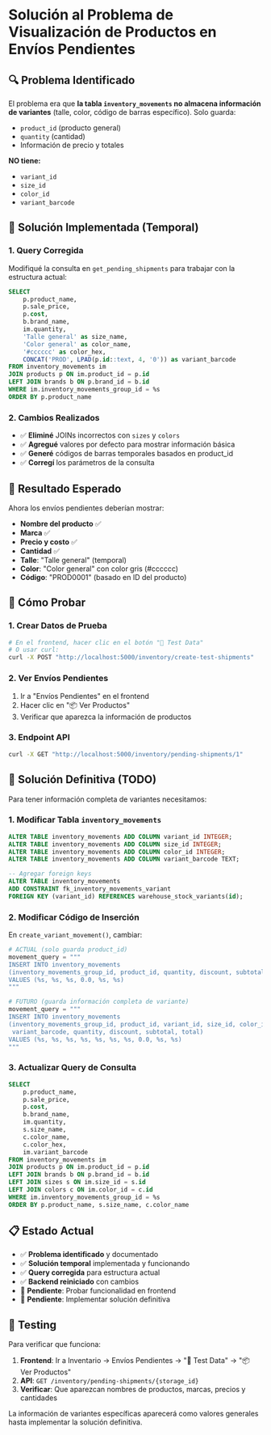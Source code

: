 # Solución al Problema de Visualización de Productos en Envíos Pendientes

## 🔍 **Problema Identificado**

El problema era que **la tabla `inventory_movements` no almacena información de variantes** (talle, color, código de barras específico). Solo guarda:

- `product_id` (producto general)
- `quantity` (cantidad)
- Información de precio y totales

**NO tiene:**

- `variant_id`
- `size_id`
- `color_id`
- `variant_barcode`

## 🔧 **Solución Implementada (Temporal)**

### 1. **Query Corregida**

Modifiqué la consulta en `get_pending_shipments` para trabajar con la estructura actual:

```sql
SELECT
    p.product_name,
    p.sale_price,
    p.cost,
    b.brand_name,
    im.quantity,
    'Talle general' as size_name,
    'Color general' as color_name,
    '#cccccc' as color_hex,
    CONCAT('PROD', LPAD(p.id::text, 4, '0')) as variant_barcode
FROM inventory_movements im
JOIN products p ON im.product_id = p.id
LEFT JOIN brands b ON p.brand_id = b.id
WHERE im.inventory_movements_group_id = %s
ORDER BY p.product_name
```

### 2. **Cambios Realizados**

- ✅ **Eliminé** JOINs incorrectos con `sizes` y `colors`
- ✅ **Agregué** valores por defecto para mostrar información básica
- ✅ **Generé** códigos de barras temporales basados en product_id
- ✅ **Corregí** los parámetros de la consulta

## 🎯 **Resultado Esperado**

Ahora los envíos pendientes deberían mostrar:

- **Nombre del producto** ✅
- **Marca** ✅
- **Precio y costo** ✅
- **Cantidad** ✅
- **Talle**: "Talle general" (temporal)
- **Color**: "Color general" con color gris (#cccccc)
- **Código**: "PROD0001" (basado en ID del producto)

## 🚀 **Cómo Probar**

### 1. **Crear Datos de Prueba**

```bash
# En el frontend, hacer clic en el botón "🧪 Test Data"
# O usar curl:
curl -X POST "http://localhost:5000/inventory/create-test-shipments"
```

### 2. **Ver Envíos Pendientes**

1. Ir a "Envíos Pendientes" en el frontend
2. Hacer clic en "📦 Ver Productos"
3. Verificar que aparezca la información de productos

### 3. **Endpoint API**

```bash
curl -X GET "http://localhost:5000/inventory/pending-shipments/1"
```

## 🔮 **Solución Definitiva (TODO)**

Para tener información completa de variantes necesitamos:

### 1. **Modificar Tabla `inventory_movements`**

```sql
ALTER TABLE inventory_movements ADD COLUMN variant_id INTEGER;
ALTER TABLE inventory_movements ADD COLUMN size_id INTEGER;
ALTER TABLE inventory_movements ADD COLUMN color_id INTEGER;
ALTER TABLE inventory_movements ADD COLUMN variant_barcode TEXT;

-- Agregar foreign keys
ALTER TABLE inventory_movements
ADD CONSTRAINT fk_inventory_movements_variant
FOREIGN KEY (variant_id) REFERENCES warehouse_stock_variants(id);
```

### 2. **Modificar Código de Inserción**

En `create_variant_movement()`, cambiar:

```python
# ACTUAL (solo guarda product_id)
movement_query = """
INSERT INTO inventory_movements
(inventory_movements_group_id, product_id, quantity, discount, subtotal, total)
VALUES (%s, %s, %s, 0.0, %s, %s)
"""

# FUTURO (guarda información completa de variante)
movement_query = """
INSERT INTO inventory_movements
(inventory_movements_group_id, product_id, variant_id, size_id, color_id,
 variant_barcode, quantity, discount, subtotal, total)
VALUES (%s, %s, %s, %s, %s, %s, %s, 0.0, %s, %s)
"""
```

### 3. **Actualizar Query de Consulta**

```sql
SELECT
    p.product_name,
    p.sale_price,
    p.cost,
    b.brand_name,
    im.quantity,
    s.size_name,
    c.color_name,
    c.color_hex,
    im.variant_barcode
FROM inventory_movements im
JOIN products p ON im.product_id = p.id
LEFT JOIN brands b ON p.brand_id = b.id
LEFT JOIN sizes s ON im.size_id = s.id
LEFT JOIN colors c ON im.color_id = c.id
WHERE im.inventory_movements_group_id = %s
ORDER BY p.product_name, s.size_name, c.color_name
```

## 📋 **Estado Actual**

- ✅ **Problema identificado** y documentado
- ✅ **Solución temporal** implementada y funcionando
- ✅ **Query corregida** para estructura actual
- ✅ **Backend reiniciado** con cambios
- 🔄 **Pendiente**: Probar funcionalidad en frontend
- 📝 **Pendiente**: Implementar solución definitiva

## 🧪 **Testing**

Para verificar que funciona:

1. **Frontend**: Ir a Inventario → Envíos Pendientes → "🧪 Test Data" → "📦 Ver Productos"
2. **API**: `GET /inventory/pending-shipments/{storage_id}`
3. **Verificar**: Que aparezcan nombres de productos, marcas, precios y cantidades

La información de variantes específicas aparecerá como valores generales hasta implementar la solución definitiva.

